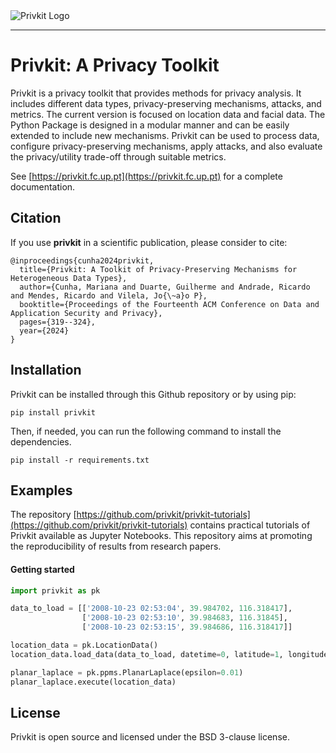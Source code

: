 <picture align="center">
  <source media="(prefers-color-scheme: dark)" srcset="https://privkit.fc.up.pt/_static/logo_white_word.svg">
  <img alt="Privkit Logo" src="https://privkit.fc.up.pt/_static/logo_grey_word.svg">
</picture>

-----------------

# Privkit: A Privacy Toolkit

Privkit is a privacy toolkit that provides methods for privacy analysis. It includes different data types, privacy-preserving mechanisms, attacks, and metrics. The current version is focused on location data and facial data. The Python Package is designed in a modular manner and can be easily extended to include new mechanisms. Privkit can be used to process data, configure privacy-preserving mechanisms, apply attacks, and also evaluate the privacy/utility trade-off through suitable metrics.

See [https://privkit.fc.up.pt](https://privkit.fc.up.pt) for a complete documentation.

## Citation

If you use **privkit** in a scientific publication, please consider to cite:

```
@inproceedings{cunha2024privkit,
  title={Privkit: A Toolkit of Privacy-Preserving Mechanisms for Heterogeneous Data Types},
  author={Cunha, Mariana and Duarte, Guilherme and Andrade, Ricardo and Mendes, Ricardo and Vilela, Jo{\~a}o P},
  booktitle={Proceedings of the Fourteenth ACM Conference on Data and Application Security and Privacy},
  pages={319--324},
  year={2024}
}
```

## Installation

Privkit can be installed through this Github repository or by using pip:

```
pip install privkit
```

Then, if needed, you can run the following command to install the dependencies.

```
pip install -r requirements.txt
```

## Examples

The repository [https://github.com/privkit/privkit-tutorials](https://github.com/privkit/privkit-tutorials) contains practical tutorials of Privkit available as Jupyter Notebooks. This repository aims at promoting the reproducibility of results from research papers.

#### Getting started

```py
import privkit as pk

data_to_load = [['2008-10-23 02:53:04', 39.984702, 116.318417],
                ['2008-10-23 02:53:10', 39.984683, 116.31845],
                ['2008-10-23 02:53:15', 39.984686, 116.318417]]

location_data = pk.LocationData()
location_data.load_data(data_to_load, datetime=0, latitude=1, longitude=2)

planar_laplace = pk.ppms.PlanarLaplace(epsilon=0.01)
planar_laplace.execute(location_data)
```

## License

Privkit is open source and licensed under the BSD 3-clause license.